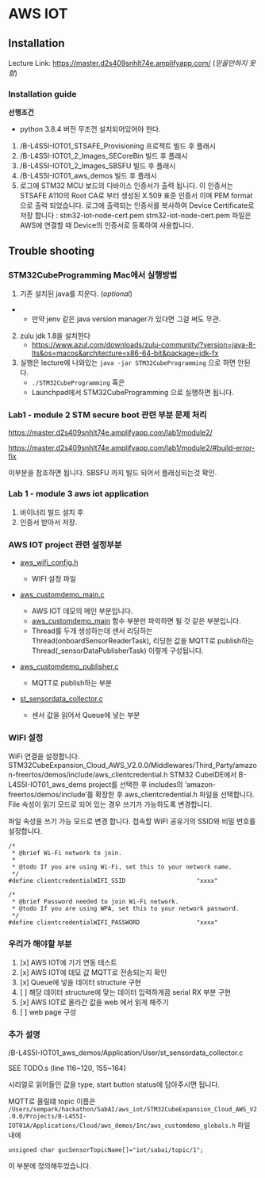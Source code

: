 # AWS IOT

## Installation

Lecture Link: https://master.d2s409snhlt74e.amplifyapp.com/  (<i>믿을만하지 못함</i>)

### Installation guide

**선행조건**

* python 3.8.4 버전 무조껀 설치되어있어야 한다.

1. /B-L4S5I-IOT01_STSAFE_Provisioning 프로젝트 빌드 후 플래시
2. /B-L4S5I-IOT01_2_Images_SECoreBin 빌드 후 플래시
3. /B-L4S5I-IOT01_2_Images_SBSFU 빌드 후 플래시
4. /B-L4S5I-IOT01_aws_demos 빌드 후 플래시
5. 로그에 STM32 MCU 보드의 디바이스 인증서가 출력 됩니다.
이 인증서는 STSAFE A110의 Root CA로 부터 생성된 X.509 표준 인증서 이며 PEM format으로 출력 되었습니다.
로그에 출력되는 인증서를 복사하여 Device Certificate로 저장 합니다 : stm32-iot-node-cert.pem
stm32-iot-node-cert.pem 파일은 AWS에 연결할 때 Device의 인증서로 등록하여 사용합니다.


## Trouble shooting

### STM32CubeProgramming Mac에서 실행방법

1. 기존 설치된 java를 지운다. (<i>optional</i>)
  *  *  만약 jenv 같은 java version manager가 있다면 그걸 써도 무관.
2. zulu jdk 1.8을 설치한다
   * https://www.azul.com/downloads/zulu-community/?version=java-8-lts&os=macos&architecture=x86-64-bit&package=jdk-fx
3. 실행은 lecture에 나와있는 ```java -jar STM32CubeProgramming``` 으로 하면 안된다.
   * ```./STM32CubeProgramming``` 혹은
   * Launchpad에서 STM32CubeProgramming 으로 실행하면 됩니다.
   
### Lab1 - module 2 STM secure boot 관련 부분 문제 처리

https://master.d2s409snhlt74e.amplifyapp.com/lab1/module2/

https://master.d2s409snhlt74e.amplifyapp.com/lab1/module2/#build-error-fix

이부분을 참조하면 됩니다. SBSFU 까지 빌드 되어서 플래싱되는것 확인.


### Lab 1 - module 3 aws iot application

1. 바이너리 빌드 설치 후
2. 인증서 받아서 저장.

### AWS IOT project 관련 설정부분

* [aws_wifi_config.h](https://github.com/jaydenchoe/SabAI/blob/main/aws_iot/STM32CubeExpansion_Cloud_AWS_V2.0.0/Projects/B-L4S5I-IOT01A/Applications/Cloud/aws_demos/config_files/aws_wifi_config.h)
  * WIFI 설정 파일


* [aws_customdemo_main.c](https://github.com/jaydenchoe/SabAI/blob/main/aws_iot/STM32CubeExpansion_Cloud_AWS_V2.0.0/Projects/B-L4S5I-IOT01A/Applications/Cloud/aws_demos/Src/aws_customdemo_main.c)
  * AWS IOT 데모의 메인 부분입니다.
  * [aws_customdemo_main](https://github.com/jaydenchoe/SabAI/blob/daa75e09d48e921298ab7970bf5439b6b133a350/aws_iot/STM32CubeExpansion_Cloud_AWS_V2.0.0/Projects/B-L4S5I-IOT01A/Applications/Cloud/aws_demos/Src/aws_customdemo_main.c#L66) 함수 부분만 파악하면 될 것 같은 부분입니다.
  * Thread를 두개 생성하는데 센서 리딩하는 Thread(onboardSensorReaderTask), 리딩한 값을 MQTT로 publish하는 Thread(_sensorDataPublisherTask) 이렇게 구성됩니다.

* [aws_customdemo_publisher.c](https://github.com/jaydenchoe/SabAI/blob/main/aws_iot/STM32CubeExpansion_Cloud_AWS_V2.0.0/Projects/B-L4S5I-IOT01A/Applications/Cloud/aws_demos/Src/aws_customdemo_publisher.c)
  * MQTT로 publish하는 부분

* [st_sensordata_collector.c](https://github.com/jaydenchoe/SabAI/blob/main/aws_iot/STM32CubeExpansion_Cloud_AWS_V2.0.0/Projects/B-L4S5I-IOT01A/Applications/Cloud/aws_demos/Src/st_sensordata_collector.c)
  * 센서 값을 읽어서 Queue에 넣는 부분
 
### WIFI 설정 ###

WiFi 연결을 설정합니다.
STM32CubeExpansion_Cloud_AWS_V2.0.0/Middlewares/Third_Party/amazon-freertos/demos/include/aws_clientcredential.h
STM32 CubeIDE에서 B-L4S5I-IOT01_aws_dems project를 선택한 후 includes의 ‘amazon-freertos/demos/include’를 확장한 후 aws_clientcredential.h 파일을 선택합니다.
File 속성이 읽기 모드로 되어 있는 경우 쓰기가 가능하도록 변경합니다.

파일 속성을 쓰기 가능 모드로 변경 합니다.
접속할 WiFI 공유기의 SSID와 비밀 번호를 설정합니다.

```
/*
 * @brief Wi-Fi network to join.
 *
 * @todo If you are using Wi-Fi, set this to your network name.
 */
#define clientcredentialWIFI_SSID                    "xxxx"

/*
 * @brief Password needed to join Wi-Fi network.
 * @todo If you are using WPA, set this to your network password.
 */
#define clientcredentialWIFI_PASSWORD                "xxxx"
```
  
### 우리가 해야할 부분

1. [x] AWS IOT에 기기 연동 테스트
2. [x] AWS IOT에 데모 값 MQTT로 전송되는지 확인
3. [x] Queue에 넣을 데이터 structure 구현
4. [ ] 해당 데이터 structure에 맞는 데이터 입력하게끔 serial RX 부분 구현
5. [x] AWS IOT로 올라간 값을 web 에서 읽게 해주기
6. [ ] web page 구성


### 추가 설명

/B-L4S5I-IOT01_aws_demos/Application/User/st_sensordata_collector.c

SEE TODO.s (line 116~120, 155~164)

시리얼로 읽어들인 값을 type, start button status에 담아주시면 됩니다.

MQTT로 올릴떄 topic 이름은 
`/Users/sempark/hackathon/SabAI/aws_iot/STM32CubeExpansion_Cloud_AWS_V2.0.0/Projects/B-L4S5I-IOT01A/Applications/Cloud/aws_demos/Inc/aws_customdemo_globals.h`
파일 내에

```
unsigned char gucSensorTopicName[]="iot/sabai/topic/1";
```
이 부분에 정의해두었습니다.

